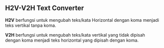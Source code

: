 <h2>H2V-V2H Text Converter</h2>
<p><b>H2V</b> berfungsi untuk mengubah teks/kata Horizontal dengan koma menjadi teks vertikal tanpa koma.</p>
<p><b>V2H</b> berfungsi untuk mengubah teks/kata vertikal yang tidak dipisah dengan koma menjadi teks horizontal yang dipisah dengan koma.</p>


